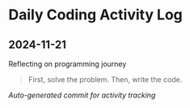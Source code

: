 # Daily Coding Activity Log

## 2024-11-21

Reflecting on programming journey

> First, solve the problem. Then, write the code.

*Auto-generated commit for activity tracking*
